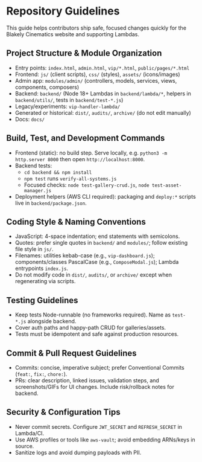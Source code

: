 # Repository Guidelines

This guide helps contributors ship safe, focused changes quickly for the Blakely Cinematics website and supporting Lambdas.

## Project Structure & Module Organization
- Entry points: `index.html`, `admin.html`, `vip/*.html`, `public/pages/*.html`
- Frontend: `js/` (client scripts), `css/` (styles), `assets/` (icons/images)
- Admin app: `modules/admin/` (controllers, models, services, views, components, composers)
- Backend: `backend/` (Node 18+ Lambdas in `backend/lambda/*`, helpers in `backend/utils/`, tests in `backend/test-*.js`)
- Legacy/experiments: `vip-handler-lambda/`
- Generated or historical: `dist/`, `audits/`, `archive/` (do not edit manually)
- Docs: `docs/`

## Build, Test, and Development Commands
- Frontend (static): no build step. Serve locally, e.g. `python3 -m http.server 8000` then open `http://localhost:8000`.
- Backend tests:
  - `cd backend && npm install`
  - `npm test` runs `verify-all-systems.js`
  - Focused checks: `node test-gallery-crud.js`, `node test-asset-manager.js`
- Deployment helpers (AWS CLI required): packaging and `deploy:*` scripts live in `backend/package.json`.

## Coding Style & Naming Conventions
- JavaScript: 4-space indentation; end statements with semicolons.
- Quotes: prefer single quotes in `backend/` and `modules/`; follow existing file style in `js/`.
- Filenames: utilities kebab-case (e.g., `vip-dashboard.js`); components/classes PascalCase (e.g., `ComposeModal.js`); Lambda entrypoints `index.js`.
- Do not modify code in `dist/`, `audits/`, or `archive/` except when regenerating via scripts.

## Testing Guidelines
- Keep tests Node-runnable (no frameworks required). Name as `test-*.js` alongside backend.
- Cover auth paths and happy-path CRUD for galleries/assets.
- Tests must be idempotent and safe against production resources.

## Commit & Pull Request Guidelines
- Commits: concise, imperative subject; prefer Conventional Commits (`feat:`, `fix:`, `chore:`).
- PRs: clear description, linked issues, validation steps, and screenshots/GIFs for UI changes. Include risk/rollback notes for backend.

## Security & Configuration Tips
- Never commit secrets. Configure `JWT_SECRET` and `REFRESH_SECRET` in Lambda/CI.
- Use AWS profiles or tools like `aws-vault`; avoid embedding ARNs/keys in source.
- Sanitize logs and avoid dumping payloads with PII.

